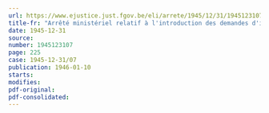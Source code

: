 ```yaml
---
url: https://www.ejustice.just.fgov.be/eli/arrete/1945/12/31/1945123107/justel
title-fr: "Arrêté ministériel relatif à l'introduction des demandes d'indemnisation du chef de dommages imputables aux armées alliées"
date: 1945-12-31
source:
number: 1945123107
page: 225
case: 1945-12-31/07
publication: 1946-01-10
starts:
modifies:
pdf-original:
pdf-consolidated:
---
```


